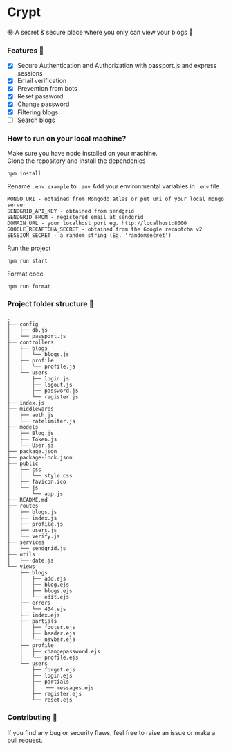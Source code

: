 # Crypt

㊙ A secret & secure place where you only can view your blogs 📝

### Features 🍰

- [x] Secure Authentication and Authorization with passport.js and express sessions
- [x] Email verification
- [x] Prevention from bots
- [x] Reset password
- [x] Change password
- [x] Filtering blogs
- [ ] Search blogs

### How to run on your local machine?

Make sure you have node installed on your machine.  
Clone the repository and install the dependenies

```
npm install
```

Rename `.env.example` to `.env`
Add your environmental variables in `.env` file

```
MONGO_URI - obtained from Mongodb atlas or put uri of your local mongo server
SENDGRID_API_KEY - obtained from sendgrid
SENDGRID_FROM - registered email at sendgrid
DOMAIN_URL - your localhost port eg. http://localhost:8000
GOOGLE_RECAPTCHA_SECRET - obtained from the Google recaptcha v2
SESSION_SECRET - a random string (Eg. 'randomsecret')
```

Run the project

```
npm run start
```

Format code

```
npm run format
```

### Project folder structure 📁

```
.
├── config
│   ├── db.js
│   └── passport.js
├── controllers
│   ├── blogs
│   │   └── blogs.js
│   ├── profile
│   │   └── profile.js
│   └── users
│       ├── login.js
│       ├── logout.js
│       ├── password.js
│       └── register.js
├── index.js
├── middlewares
│   ├── auth.js
│   └── ratelimiter.js
├── models
│   ├── Blog.js
│   ├── Token.js
│   └── User.js
├── package.json
├── package-lock.json
├── public
│   ├── css
│   │   └── style.css
│   ├── favicon.ico
│   └── js
│       └── app.js
├── README.md
├── routes
│   ├── blogs.js
│   ├── index.js
│   ├── profile.js
│   ├── users.js
│   └── verify.js
├── services
│   └── sendgrid.js
├── utils
│   └── date.js
└── views
    ├── blogs
    │   ├── add.ejs
    │   ├── blog.ejs
    │   ├── blogs.ejs
    │   └── edit.ejs
    ├── errors
    │   └── 404.ejs
    ├── index.ejs
    ├── partials
    │   ├── footer.ejs
    │   ├── header.ejs
    │   └── navbar.ejs
    ├── profile
    │   ├── changepassword.ejs
    │   └── profile.ejs
    └── users
        ├── forget.ejs
        ├── login.ejs
        ├── partials
        │   └── messages.ejs
        ├── register.ejs
        └── reset.ejs
```

### Contributing 💜

If you find any bug or security flaws, feel free to raise an issue or make a pull request.
